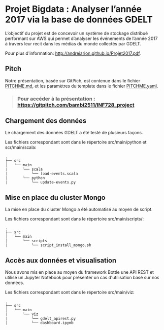 # Projet Bigdata : Analyser l’année 2017 via la base de données GDELT

L’objectif du projet est de concevoir un système de stockage distribué performant sur AWS qui permet d’analyser les événements de l’année 2017 à travers leur recit dans les médias du monde collectés par GDELT.

Pour plus d'information: http://andreiarion.github.io/Projet2017.pdf.

## Pitch

Notre présentation, basée sur GitPich, est contenue dans le fichier [PITCHME.md](PITCHME.md), et les paramètres du template dans le fichier [PITCHME.yaml](PITCHME.yaml).

> ### Pour accéder à la présentation : https://gitpitch.com/bambi2511/INF728_project

## Chargement des données

Le chargement des données GDELT a été testé de plusieurs façons.

Les fichiers correspondant sont dans le répertoire src/main/python et scr/main/scala:

```
.
├── src
│   └── main
|       └── scala
|           └── load-events.scala
|       └── python
|           └── update-events.py
```

## Mise en place du cluster Mongo

La mise en place du cluster Mongo a été automatisé au moyen de script.

Les fichiers correspondant sont dans le répertoire src/main/scripts/:


```
.
├── src
│   └── main
|       └── scripts
|           └── script_install_mongo.sh
```

## Accès aux données et visualisation

Nous avons mis en place au moyen du framework Bottle une API REST et utilisé un Jupyter Notebook pour présenter un cas d'utilisation basé sur nos données.

Les fichiers correspondant sont dans le répertoire src/main/viz:

```
.
├── src
│   └── main
|       └── viz
|           └── gdelt_apirest.py
|           └── dashboard.ipynb
```




